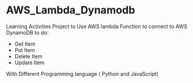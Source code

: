 # AWS_Lambda_Dynamodb
Learning Activities Project to Use AWS lambda Function to connect to AWS DynamoDB to do:
- Get Item
- Put Item
- Delete Item
- Update Item

With Different Programming language ( Python and JavaScript)
